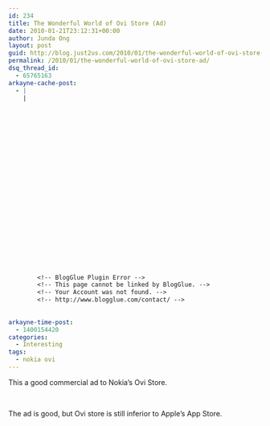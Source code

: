 ```yaml
---
id: 234
title: The Wonderful World of Ovi Store (Ad)
date: 2010-01-21T23:12:31+00:00
author: Junda Ong
layout: post
guid: http://blog.just2us.com/2010/01/the-wonderful-world-of-ovi-store-ad/
permalink: /2010/01/the-wonderful-world-of-ovi-store-ad/
dsq_thread_id:
  - 65765163
arkayne-cache-post:
  - |
    |
        
        
        
        
        
        
        
        
        
        
        
        
        
        
        
        
        
        
        
        
        
        
        
        <!-- BlogGlue Plugin Error -->
        <!-- This page cannot be linked by BlogGlue. -->
        <!-- Your Account was not found. -->
        <!-- http://www.blogglue.com/contact/ -->
        
        
arkayne-time-post:
  - 1400154420
categories:
  - Interesting
tags:
  - nokia ovi
---
```

This a good commercial ad to Nokia’s Ovi Store.

<div class="wlWriterEditableSmartContent" id="scid:5737277B-5D6D-4f48-ABFC-DD9C333F4C5D:13618c1e-b326-4877-bcae-285c0010a05b" style="padding-right: 0px; display: block; padding-left: 0px; float: none; padding-bottom: 0px; margin-left: auto; width: 425px; margin-right: auto; padding-top: 0px">
  <div>
  </div>
</div>

&#160;</p> 

The ad is good, but Ovi store is still inferior to Apple’s App Store. 

<div style="font-size:0px;height:0px;line-height:0px;margin:0;padding:0;clear:both">
</div>